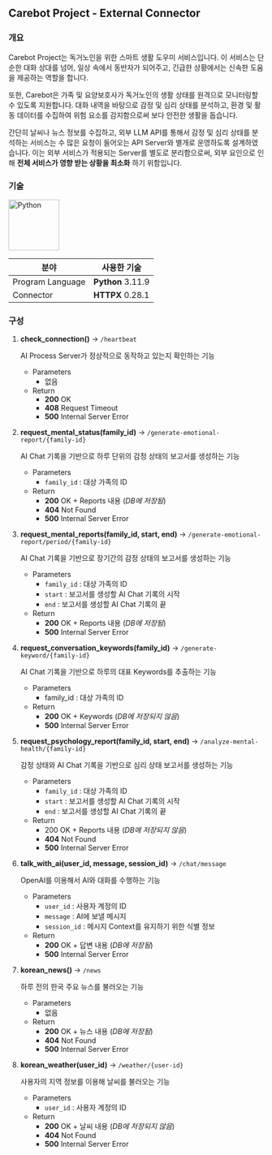 ## Carebot Project - External Connector

### 개요

Carebot Project는 독거노인을 위한 스마트 생활 도우미 서비스입니다. 이 서비스는 단순한 대화 상대를 넘어, 일상 속에서 동반자가 되어주고, 긴급한 상황에서는 신속한 도움을 제공하는 역할을 합니다.

또한, Carebot은 가족 및 요양보호사가 독거노인의 생활 상태를 원격으로 모니터링할 수 있도록 지원합니다. 대화 내역을 바탕으로 감정 및 심리 상태를 분석하고, 환경 및 활동 데이터를 수집하여 위험 요소를 감지함으로써 보다 안전한 생활을 돕습니다.

간단히 날씨나 뉴스 정보를 수집하고, 외부 LLM API를 통해서 감정 및 심리 상태를 분석하는 서비스는 수 많은 요청이 들어오는 API Server와 별개로 운영하도록 설계하였습니다. 이는 외부 서비스가 적용되는 Server를 별도로 분리함으로써, 외부 요인으로 인해 **전체 서비스가 영향 받는 상황을 최소화** 하기 위함입니다.

### 기술

<img src="https://github.com/user-attachments/assets/f8f3d1ec-cfc2-4a02-b7cc-7ef840d7c3c6"  width="100" height="100" alt="Python"/>

| **분야** | **사용한 기술** |
| --- | --- |
| Program Language | **Python** 3.11.9 |
| Connector | **HTTPX** 0.28.1 |

### 구성

1. **check_connection()** → `/heartbeat`
    
    AI Process Server가 정상적으로 동작하고 있는지 확인하는 기능
    
    - Parameters
        - 없음
    - Return
        - **200** OK
        - **408** Request Timeout
        - **500** Internal Server Error
2. **request_mental_status(family_id)** → `/generate-emotional-report/{family-id}`
    
    AI Chat 기록을 기반으로 하루 단위의 감정 상태의 보고서를 생성하는 기능
    
    - Parameters
        - `family_id` : 대상 가족의 ID
    - Return
        - **200** OK + Reports 내용 (_DB에 저장됨_)
        - **404** Not Found
        - **500** Internal Server Error
3. **request_mental_reports(family_id, start, end)** → `/generate-emotional-report/period/{family-id}`
    
    AI Chat 기록을 기반으로 장기간의 감정 상태의 보고서를 생성하는 기능
    
    - Parameters
        - `family_id` : 대상 가족의 ID
        - `start` : 보고서를 생성할 AI Chat 기록의 시작
        - `end` : 보고서를 생성할 AI Chat 기록의 끝
    - Return
        - **200** OK + Reports 내용 (_DB에 저장됨_)
        - **500** Internal Server Error
4. **request_conversation_keywords(family_id)** → `/generate-keyword/{family-id}`
    
    AI Chat 기록을 기반으로 하루의 대표 Keywords를 추출하는 기능
    
    - Parameters
        - family_id : 대상 가족의 ID
    - Return
        - **200** OK + Keywords (_DB에 저장되지 않음_)
        - **500** Internal Server Error
5. **request_psychology_report(family_id, start, end)** → `/analyze-mental-health/{family-id}`
    
    감정 상태와 AI Chat 기록을 기반으로 심리 상태 보고서를 생성하는 기능
    
    - Parameters
        - `family_id` : 대상 가족의 ID
        - `start` : 보고서를 생성할 AI Chat 기록의 시작
        - `end` : 보고서를 생성할 AI Chat 기록의 끝
    - Return
        - 200 OK + Reports 내용 (_DB에 저장되지 않음_)
        - **404** Not Found
        - **500** Internal Server Error
6. **talk_with_ai(user_id, message, session_id)** → `/chat/message`
    
    OpenAI를 이용해서 AI와 대화를 수행하는 기능
    
    - Parameters
        - `user_id` : 사용자 계정의 ID
        - `message` : AI에 보낼 메시지
        - `session_id` : 메시지 Context를 유지하기 위한 식별 정보
    - Return
        - **200** OK + 답변 내용 (_DB에 저장됨_)
        - **500** Internal Server Error
7. **korean_news()** → `/news`
    
    하루 전의 한국 주요 뉴스를 불러오는 기능
    
    - Parameters
        - 없음
    - Return
        - **200** OK + 뉴스 내용 (_DB에 저장됨_)
        - **404** Not Found
        - **500** Internal Server Error
8. **korean_weather(user_id)** → `/weather/{user-id}`
    
    사용자의 지역 정보를 이용해 날씨를 불러오는 기능
    
    - Parameters
        - `user_id` : 사용자 계정의 ID
    - Return
        - **200** OK + 날씨 내용 (_DB에 저장되지 않음_)
        - **404** Not Found
        - **500** Internal Server Error